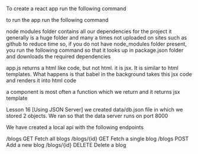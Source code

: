 To create a react app run the following command
    <!--?  npx create-react-app dojo-blog -->

to run the app run the following command
    <!--?  npm run start -->

node modules folder contains all our dependencies for the project
it generally is a huge folder and many a times not uploaded on sites such as github to reduce time
so, if you do not have node_modules folder present, you run the following command <!--?  npm install -->
so that it looks up in package.json folder and downloads the required dependencies

app.js returns a html like code, but not html. it is jsx. It is similar to html templates. 
What happens is that babel in the background takes this jsx code and renders it into html code

a component is most often a function which we return and it returns jsx template

<!-- ----------------------------------------------------------------------------------------------------------------- -->
Lesson 16 [Using JSON Server]
we created data/db.json file in which we stored 2 objects.
We ran <!--?  npx json-server --watch data/db.json --port 8000 --> 
so that the data server runs on port 8000

We have created a local api with the following  endpoints

/blogs           GET         Fetch all blogs
/blogs/{id}      GET         Fetch a single blog
/blogs           POST        Add a new blog
/blogs/{id}      DELETE      Delete a blog